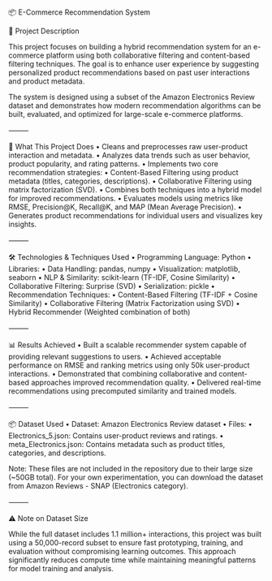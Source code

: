 📦 E-Commerce Recommendation System

🧠 Project Description

This project focuses on building a hybrid recommendation system for an e-commerce platform using both collaborative filtering and content-based filtering techniques. The goal is to enhance user experience by suggesting personalized product recommendations based on past user interactions and product metadata.

The system is designed using a subset of the Amazon Electronics Review dataset and demonstrates how modern recommendation algorithms can be built, evaluated, and optimized for large-scale e-commerce platforms.

⸻

🎯 What This Project Does
	•	Cleans and preprocesses raw user-product interaction and metadata.
	•	Analyzes data trends such as user behavior, product popularity, and rating patterns.
	•	Implements two core recommendation strategies:
	•	Content-Based Filtering using product metadata (titles, categories, descriptions).
	•	Collaborative Filtering using matrix factorization (SVD).
	•	Combines both techniques into a hybrid model for improved recommendations.
	•	Evaluates models using metrics like RMSE, Precision@K, Recall@K, and MAP (Mean Average Precision).
	•	Generates product recommendations for individual users and visualizes key insights.

⸻

🛠️ Technologies & Techniques Used
	•	Programming Language: Python
	•	Libraries:
	•	Data Handling: pandas, numpy
	•	Visualization: matplotlib, seaborn
	•	NLP & Similarity: scikit-learn (TF-IDF, Cosine Similarity)
	•	Collaborative Filtering: Surprise (SVD)
	•	Serialization: pickle
	•	Recommendation Techniques:
	•	Content-Based Filtering (TF-IDF + Cosine Similarity)
	•	Collaborative Filtering (Matrix Factorization using SVD)
	•	Hybrid Recommender (Weighted combination of both)

⸻

📊 Results Achieved
	•	Built a scalable recommender system capable of providing relevant suggestions to users.
	•	Achieved acceptable performance on RMSE and ranking metrics using only 50k user-product interactions.
	•	Demonstrated that combining collaborative and content-based approaches improved recommendation quality.
	•	Delivered real-time recommendations using precomputed similarity and trained models.

⸻

📦 Dataset Used
	•	Dataset: Amazon Electronics Review dataset
	•	Files:
	•	Electronics_5.json: Contains user-product reviews and ratings.
	•	meta_Electronics.json: Contains metadata such as product titles, categories, and descriptions.

Note: These files are not included in the repository due to their large size (~50GB total).
For your own experimentation, you can download the dataset from Amazon Reviews - SNAP (Electronics category).

⸻

⚠️ Note on Dataset Size

While the full dataset includes 1.1 million+ interactions, this project was built using a 50,000-record subset to ensure fast prototyping, training, and evaluation without compromising learning outcomes. This approach significantly reduces compute time while maintaining meaningful patterns for model training and analysis.
